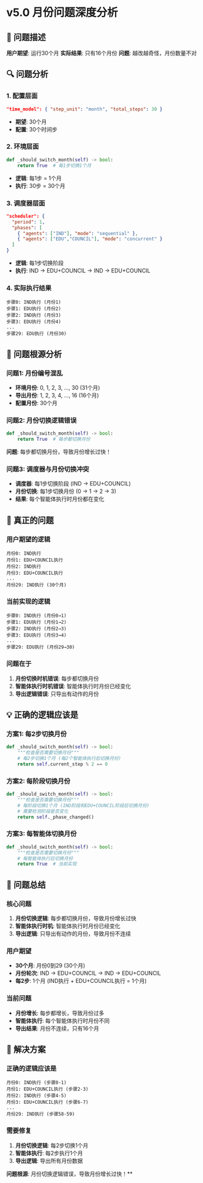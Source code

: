 # v5.0 月份问题深度分析

## 🚨 问题描述

**用户期望**: 运行30个月
**实际结果**: 只有16个月份
**问题**: 越改越奇怪，月份数量不对

## 🔍 问题分析

### **1. 配置层面**
```json
"time_model": { "step_unit": "month", "total_steps": 30 }
```
- **期望**: 30个月
- **配置**: 30个时间步

### **2. 环境层面**
```python
def _should_switch_month(self) -> bool:
    return True  # 每1步切换1个月
```
- **逻辑**: 每1步 = 1个月
- **执行**: 30步 = 30个月

### **3. 调度器层面**
```json
"scheduler": {
  "period": 1,
  "phases": [
    { "agents": ["IND"], "mode": "sequential" },
    { "agents": ["EDU","COUNCIL"], "mode": "concurrent" }
  ]
}
```
- **逻辑**: 每1步切换阶段
- **执行**: IND → EDU+COUNCIL → IND → EDU+COUNCIL

### **4. 实际执行结果**
```
步骤0: IND执行 (月份1)
步骤1: EDU执行 (月份2)  
步骤2: IND执行 (月份3)
步骤3: EDU执行 (月份4)
...
步骤29: EDU执行 (月份30)
```

## 🤔 问题根源分析

### **问题1: 月份编号混乱**
- **环境月份**: 0, 1, 2, 3, ..., 30 (31个月)
- **导出月份**: 1, 2, 3, 4, ..., 16 (16个月)
- **配置月份**: 30个月

### **问题2: 月份切换逻辑错误**
```python
def _should_switch_month(self) -> bool:
    return True  # 每步都切换月份
```
**问题**: 每步都切换月份，导致月份增长过快！

### **问题3: 调度器与月份切换冲突**
- **调度器**: 每1步切换阶段 (IND → EDU+COUNCIL)
- **月份切换**: 每1步切换月份 (0 → 1 → 2 → 3)
- **结果**: 每个智能体执行时月份都在变化

## 🎯 真正的问题

### **用户期望的逻辑**
```
月份0: IND执行
月份1: EDU+COUNCIL执行
月份2: IND执行
月份3: EDU+COUNCIL执行
...
月份29: IND执行 (30个月)
```

### **当前实现的逻辑**
```
步骤0: IND执行 (月份0→1)
步骤1: EDU执行 (月份1→2)
步骤2: IND执行 (月份2→3)
步骤3: EDU执行 (月份3→4)
...
步骤29: EDU执行 (月份29→30)
```

### **问题在于**
1. **月份切换时机错误**: 每步都切换月份
2. **智能体执行时机错误**: 智能体执行时月份已经变化
3. **导出逻辑错误**: 只导出有动作的月份

## 💡 正确的逻辑应该是

### **方案1: 每2步切换月份**
```python
def _should_switch_month(self) -> bool:
    """检查是否需要切换月份"""
    # 每2步切换1个月 (每2个智能体执行后切换月份)
    return self.current_step % 2 == 0
```

### **方案2: 每阶段切换月份**
```python
def _should_switch_month(self) -> bool:
    """检查是否需要切换月份"""
    # 每阶段切换1个月 (IND阶段和EDU+COUNCIL阶段后切换月份)
    # 需要检测阶段是否变化
    return self._phase_changed()
```

### **方案3: 每智能体切换月份**
```python
def _should_switch_month(self) -> bool:
    """检查是否需要切换月份"""
    # 每智能体执行后切换月份
    return True  # 当前实现
```

## 🔧 问题总结

### **核心问题**
1. **月份切换逻辑**: 每步都切换月份，导致月份增长过快
2. **智能体执行时机**: 智能体执行时月份已经变化
3. **导出逻辑**: 只导出有动作的月份，导致月份不连续

### **用户期望**
- **30个月**: 月份0到29 (30个月)
- **月份轮次**: IND → EDU+COUNCIL → IND → EDU+COUNCIL
- **每2步**: 1个月 (IND执行 + EDU+COUNCIL执行 = 1个月)

### **当前问题**
- **月份增长**: 每步都增长，导致月份过多
- **智能体执行**: 每个智能体执行时月份不同
- **导出结果**: 月份不连续，只有16个月

## 🎯 解决方案

### **正确的逻辑应该是**
```
月份0: IND执行 (步骤0-1)
月份1: EDU+COUNCIL执行 (步骤2-3)
月份2: IND执行 (步骤4-5)
月份3: EDU+COUNCIL执行 (步骤6-7)
...
月份29: IND执行 (步骤58-59)
```

### **需要修复**
1. **月份切换逻辑**: 每2步切换1个月
2. **智能体执行**: 每2步执行1个月
3. **导出逻辑**: 导出所有月份数据

**问题根源**: 月份切换逻辑错误，导致月份增长过快！**

